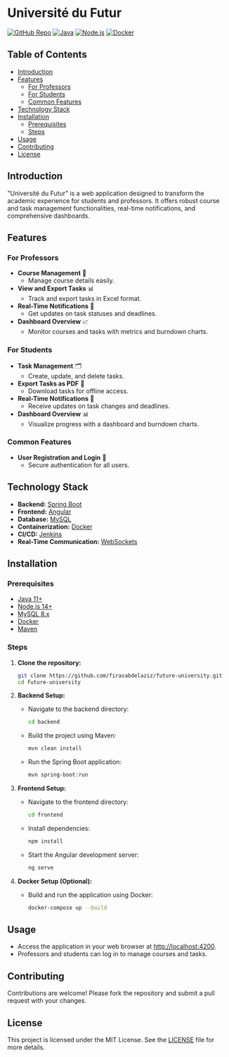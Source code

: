 # Université du Futur

[![GitHub Repo](https://img.shields.io/badge/GitHub-Repo-blue)](https://github.com/firasabdelaziz/future-university)
[![Java](https://img.shields.io/badge/Java-11%2B-orange)](https://www.java.com/)
[![Node.js](https://img.shields.io/badge/Node.js-14%2B-green)](https://nodejs.org/)
[![Docker](https://img.shields.io/badge/Docker-available-blue)](https://www.docker.com/)

## Table of Contents
- [Introduction](#introduction)
- [Features](#features)
  - [For Professors](#for-professors)
  - [For Students](#for-students)
  - [Common Features](#common-features)
- [Technology Stack](#technology-stack)
- [Installation](#installation)
  - [Prerequisites](#prerequisites)
  - [Steps](#steps)
- [Usage](#usage)
- [Contributing](#contributing)
- [License](#license)

## Introduction
"Université du Futur" is a web application designed to transform the academic experience for students and professors. It offers robust course and task management functionalities, real-time notifications, and comprehensive dashboards.

## Features

### For Professors
- **Course Management** 📝
  - Manage course details easily.
- **View and Export Tasks** 📊
  - Track and export tasks in Excel format.
- **Real-Time Notifications** 🔔
  - Get updates on task statuses and deadlines.
- **Dashboard Overview** 📈
  - Monitor courses and tasks with metrics and burndown charts.

### For Students
- **Task Management** 🗂️
  - Create, update, and delete tasks.
- **Export Tasks as PDF** 📄
  - Download tasks for offline access.
- **Real-Time Notifications** 🔔
  - Receive updates on task changes and deadlines.
- **Dashboard Overview** 📊
  - Visualize progress with a dashboard and burndown charts.

### Common Features
- **User Registration and Login** 🔐
  - Secure authentication for all users.

## Technology Stack
- **Backend:** [Spring Boot](https://spring.io/projects/spring-boot)
- **Frontend:** [Angular](https://angular.io/)
- **Database:** [MySQL](https://www.mysql.com/)
- **Containerization:** [Docker](https://www.docker.com/)
- **CI/CD:** [Jenkins](https://www.jenkins.io/)
- **Real-Time Communication:** [WebSockets](https://developer.mozilla.org/en-US/docs/Web/API/WebSockets_API)

## Installation

### Prerequisites
- [Java 11+](https://www.java.com/)
- [Node.js 14+](https://nodejs.org/)
- [MySQL 8.x](https://www.mysql.com/)
- [Docker](https://www.docker.com/)
- [Maven](https://maven.apache.org/)

### Steps
1. **Clone the repository:**
   ```bash
   git clone https://github.com/firasabdelaziz/future-university.git
   cd future-university
   ```

2. **Backend Setup:**
   - Navigate to the backend directory:
     ```bash
     cd backend
     ```
   - Build the project using Maven:
     ```bash
     mvn clean install
     ```
   - Run the Spring Boot application:
     ```bash
     mvn spring-boot:run
     ```

3. **Frontend Setup:**
   - Navigate to the frontend directory:
     ```bash
     cd frontend
     ```
   - Install dependencies:
     ```bash
     npm install
     ```
   - Start the Angular development server:
     ```bash
     ng serve
     ```

4. **Docker Setup (Optional):**
   - Build and run the application using Docker:
     ```bash
     docker-compose up --build
     ```

## Usage
- Access the application in your web browser at [http://localhost:4200](http://localhost:4200).
- Professors and students can log in to manage courses and tasks.

## Contributing
Contributions are welcome! Please fork the repository and submit a pull request with your changes.

## License
This project is licensed under the MIT License. See the [LICENSE](LICENSE) file for more details.

